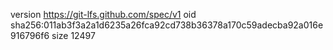 version https://git-lfs.github.com/spec/v1
oid sha256:011ab3f3a2a1d6235a26fca92cd738b36378a170c59adecba92a016e916796f6
size 12497
